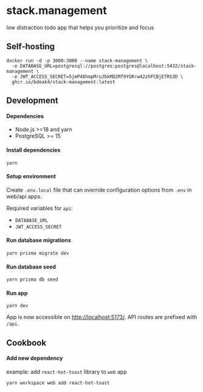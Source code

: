 # stack.management

low distraction todo app that helps you prioritize and focus

## Self-hosting

```
docker run -d -p 3000:3000 --name stack-management \
  -e DATABASE_URL=postgresql://postgres:postgres@localhost:5432/stack-management \
  -e JWT_ACCESS_SECRET=5jmP48hmpMruJbkMD2Mf9YGRrw42zhFCBjETRS3D \
  ghcr.io/bdeak4/stack-management:latest
```

## Development

#### Dependencies

- Node.js >=18 and yarn
- PostgreSQL >= 15

#### Install dependencies

```
yarn
```

#### Setup environment

Create `.env.local` file that can override configuration options from `.env` in web/api apps.

Required variables for `api`:
- `DATABASE_URL`
- `JWT_ACCESS_SECRET`

#### Run database migrations

```
yarn prisma migrate dev
```

#### Run database seed

```
yarn prisma db seed
```

#### Run app

```
yarn dev
```

App is now accessible on <http://localhost:5173/>. API routes are prefixed with `/api`.

## Cookbook

#### Add new dependency

example: add `react-hot-toast` library to `web` app

```
yarn workspace web add react-hot-toast
```
